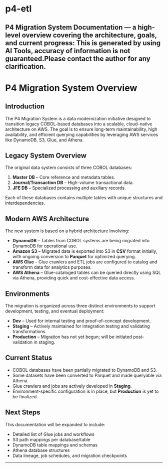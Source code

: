 # p4-etl
**P4 Migration System Documentation** — a high-level overview covering the architecture, goals, and current progress:
This is generated by using AI Tools, accuracy of information is not guaranteed.Please contact the author for any clarification.
---

# **P4 Migration System Overview**

## **Introduction**

The P4 Migration System is a data modernization initiative designed to transition legacy COBOL-based databases into a scalable, cloud-native architecture on AWS. The goal is to ensure long-term maintainability, high availability, and efficient querying capabilities by leveraging AWS services like DynamoDB, S3, Glue, and Athena.

## **Legacy System Overview**

The original data system consists of three COBOL databases:

1. **Master DB** – Core reference and metadata tables.
2. **Journal/Transaction DB** – High-volume transactional data.
3. **JFE DB** – Specialized processing and auxiliary records.

Each of these databases contains multiple tables with unique structures and interdependencies.

## **Modern AWS Architecture**

The new system is based on a hybrid architecture involving:

* **DynamoDB** – Tables from COBOL systems are being migrated into DynamoDB for operational use.
* **Amazon S3** – Migrated data is exported into S3 in **CSV** format initially, with ongoing conversion to **Parquet** for optimized querying.
* **AWS Glue** – Glue crawlers and ETL jobs are configured to catalog and transform data for analytics purposes.
* **AWS Athena** – Glue-cataloged tables can be queried directly using SQL via Athena, providing quick and cost-effective data access.

## **Environments**

The migration is organized across three distinct environments to support development, testing, and eventual deployment:

* **Dev** – Used for internal testing and proof-of-concept development.
* **Staging** – Actively maintained for integration testing and validating transformations.
* **Production** – Migration has not yet begun; will be initiated post-validation in staging.

## **Current Status**

* COBOL databases have been partially migrated to DynamoDB and S3.
* Some datasets have been converted to Parquet and made queryable via Athena.
* Glue crawlers and jobs are actively developed in **Staging**.
* Environment-specific configuration is in place, but **Production** is yet to be finalized.

## **Next Steps**

This documentation will be expanded to include:

* Detailed list of Glue jobs and workflows
* S3 path mappings per database/table
* DynamoDB table mappings and schemas
* Athena database structures
* Data lineage, job schedules, and migration checkpoints

---
